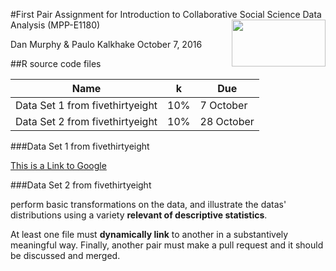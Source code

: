 #First Pair Assignment for Introduction to Collaborative Social Science Data Analysis (MPP-E1180)[<img src="https://www.hertie-school.org/fileadmin/images/Downloads/media_events/HSG_Logo_rgb.jpg" align="right" height="75" width ="150"/>](https://www.hertie-school.org/)

Dan Murphy & Paulo Kalkhake
October 7, 2016

##R source code files 

| Name                    | k | Due              |
| ----------------------- | --------------------- | ---------------- |
| Data Set 1 from fivethirtyeight     | 10%                   | 7 October        |
| Data Set 2 from fivethirtyeight       | 10%                   | 28 October       |

###Data Set 1 from fivethirtyeight

[This is a Link to Google](http://google.de)

###Data Set 2 from fivethirtyeight

perform basic transformations on the data, and illustrate the datas' distributions using a variety **relevant of descriptive statistics**. 

At least one file must **dynamically link** to another in a substantively meaningful way. Finally, another pair must make a pull request and it should be discussed and merged.
